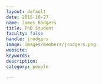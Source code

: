 ```yaml
---
layout: default
date: 2015-10-27
name: James Rodgers
title: PhD Student
faculty: false
handle: jrodgers
image: images/members/jrodgers.png
website: 
keywords: 
description: 
category: people

---
```

